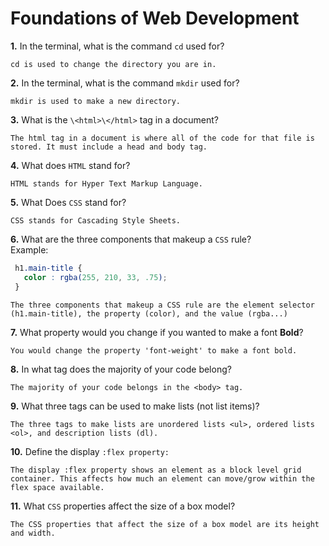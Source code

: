 # Foundations of Web Development

**1.** In the terminal, what is the command `cd` used for?
<!-- enter you answer in the space below -->
```
cd is used to change the directory you are in.
```

**2.** In the terminal, what is the command `mkdir` used for?
<!-- enter you answer in the space below -->
```
mkdir is used to make a new directory.
```

**3.** What is the `\<html>\</html>` tag in a document?
<!-- enter you answer in the space below -->
```
The html tag in a document is where all of the code for that file is stored. It must include a head and body tag.
```

**4.** What does `HTML` stand for?
<!-- enter you answer in the space below -->
```
HTML stands for Hyper Text Markup Language.
```

**5.** What Does `CSS` stand for?
<!-- enter you answer in the space below -->
```
CSS stands for Cascading Style Sheets.
```

**6.** What are the three components that makeup a `CSS` rule? <br> Example:
```css
 h1.main-title {
   color : rgba(255, 210, 33, .75);
 }
```
<!-- enter you answer in the space below -->
```
The three components that makeup a CSS rule are the element selector (h1.main-title), the property (color), and the value (rgba...)
```

**7.** What property would you change if you wanted to make a font **Bold**?
<!-- enter you answer in the space below -->
```
You would change the property 'font-weight' to make a font bold.
```

**8.** In what tag does the majority of your code belong?
<!-- enter you answer in the space below -->
```
The majority of your code belongs in the <body> tag.
```

**9.** What three tags can be used to make lists (not list items)?
<!-- enter you answer in the space below -->
```
The three tags to make lists are unordered lists <ul>, ordered lists <ol>, and description lists (dl).
```

**10.** Define the display `:flex property:`
<!-- enter you answer in the space below -->
```
The display :flex property shows an element as a block level grid container. This affects how much an element can move/grow within the flex space available.
```

**11.** What `CSS` properties affect the size of a box model?
<!-- enter you answer in the space below -->
```
The CSS properties that affect the size of a box model are its height and width.
```